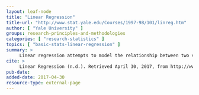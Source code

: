 ```yaml
---
layout: leaf-node
title: "Linear Regression"
title-url: "http://www.stat.yale.edu/Courses/1997-98/101/linreg.htm"
author: [ "Yale University" ]
groups: research-principles-and-methodologies
categories: [ "research-statistics" ]
topics: [ "basic-stats-linear-regression" ]
summary: >
     Linear regression attempts to model the relationship between two variables by fitting a linear equation to observed data. One variable is considered to be an explanatory variable, and the other is considered to be a dependent variable. For example, a modeler might want to relate the weights of individuals to their heights using a linear regression model.
cite: >
     Linear Regression (n.d.). Retrieved April 30, 2017, from http://www.stat.yale.edu/Courses/1997-98/101/linreg.htm
pub-date: 
added-date: 2017-04-30
resource-type: external-page
---
```

